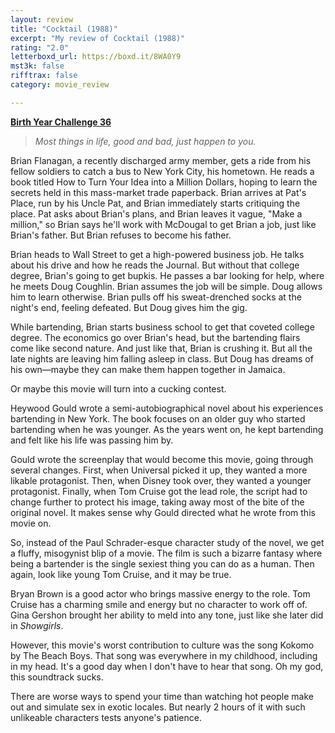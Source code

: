 ```yaml
---
layout: review
title: "Cocktail (1988)"
excerpt: "My review of Cocktail (1988)"
rating: "2.0"
letterboxd_url: https://boxd.it/8WA0Y9
mst3k: false
rifftrax: false
category: movie_review

---
```


<b><a href="https://boxd.it/sWI7Y">Birth Year Challenge 36</a></b>

<blockquote><i>Most things in life, good and bad, just happen to you.</i></blockquote>

Brian Flanagan, a recently discharged army member, gets a ride from his fellow soldiers to catch a bus to New York City, his hometown. He reads a book titled How to Turn Your Idea into a Million Dollars, hoping to learn the secrets held in this mass-market trade paperback. Brian arrives at Pat's Place, run by his Uncle Pat, and Brian immediately starts critiquing the place. Pat asks about Brian's plans, and Brian leaves it vague, "Make a million," so Brian says he'll work with McDougal to get Brian a job, just like Brian's father. But Brian refuses to become his father.

Brian heads to Wall Street to get a high-powered business job. He talks about his drive and how he reads the Journal. But without that college degree, Brian's going to get bupkis. He passes a bar looking for help, where he meets Doug Coughlin. Brian assumes the job will be simple. Doug allows him to learn otherwise. Brian pulls off his sweat-drenched socks at the night's end, feeling defeated. But Doug gives him the gig.

While bartending, Brian starts business school to get that coveted college degree. The economics go over Brian's head, but the bartending flairs come like second nature. And just like that, Brian is crushing it. But all the late nights are leaving him falling asleep in class. But Doug has dreams of his own—maybe they can make them happen together in Jamaica.

Or maybe this movie will turn into a cucking contest.

Heywood Gould wrote a semi-autobiographical novel about his experiences bartending in New York. The book focuses on an older guy who started bartending when he was younger. As the years went on, he kept bartending and felt like his life was passing him by.

Gould wrote the screenplay that would become this movie, going through several changes. First, when Universal picked it up, they wanted a more likable protagonist. Then, when Disney took over, they wanted a younger protagonist. Finally, when Tom Cruise got the lead role, the script had to change further to protect his image, taking away most of the bite of the original novel. It makes sense why Gould directed what he wrote from this movie on.

 So, instead of the Paul Schrader-esque character study of the novel, we get a fluffy, misogynist blip of a movie. The film is such a bizarre fantasy where being a bartender is the single sexiest thing you can do as a human. Then again, look like young Tom Cruise, and it may be true.

Bryan Brown is a good actor who brings massive energy to the role. Tom Cruise has a charming smile and energy but no character to work off of. Gina Gershon brought her ability to meld into any tone, just like she later did in <i>Showgirls</i>.

However, this movie's worst contribution to culture was the song Kokomo by The Beach Boys. That song was everywhere in my childhood, including in my head. It's a good day when I don't have to hear that song. Oh my god, this soundtrack sucks.

There are worse ways to spend your time than watching hot people make out and simulate sex in exotic locales. But nearly 2 hours of it with such unlikeable characters tests anyone's patience.